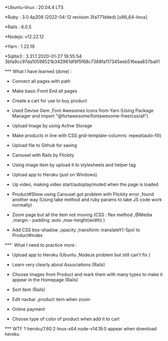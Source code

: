 *Ubuntu-linux : 20.04.4 LTS

*Ruby : 3.0.4p208 (2022-04-12 revision 3fa771dded) [x86_64-linux]

*Rails : 6.0.5

*Nodejs: v12.22.12

*Yarn : 1.22.19

*Sqlite3 : 3.31.1 2020-01-27 19:55:54 3bfa9cc97da10598521b342961df8f5f68c7388fa117345eeb516eaa837balt1

*** What I have learned (done) :

- Connect all pages with path 

- Make basic Front End all pages 

- Create a cart for use to buy product

- Used Devise Gem ,Font Awesomes Icons from Yarn (Using Package Manager and import "@fortawesome/fontawesome-free/css/all")

- Upload Image by using Active Storage

- Make products in line with CSS grid-template-columns: repeat(auto-fill)

- Upload file to Github for saving

- Carousel with Rails by Flickity 

- Using image item by upload it to stylesheets and helper tag

- Upload app to Heroku (just on Windows)

- Up video, making video start/autoplay/muted when the page is loaded 

- Product#Show using Carousel got problem with Flickity error ,found another way (Using take method and ruby params to take JS code work normally)

- Zoom page but all the item not moving (CSS : flex method ,@Media ,margin - padding :auto ,max-height(width) )

- Add CSS box-shadow ,opacity ,transform: translateY(-5px) to Product#index 

***` What I need to practice more :

- Upload app to Heroku (Ubuntu ,NodeJs problem but still can't fix ) 

- Learn very clearly about Associations (Rails)

- Choose images from Product and mark them with many types to make it appear in the Homepage (Rails)

- Sort item (Rails)

- Edit navbar ,product item when zoom

- Online payment

- Choose type of color of product when add it to cart 




*** WTF ? heroku/7.60.2 linux-x64 node-v14.19.0 appear when download heroku
